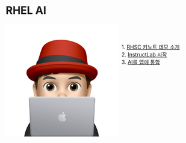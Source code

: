 # RHEL AI

<img align="left" src="/common-images/이승일--II_컴퓨터.png" width="300px" height="300px" title="100px" alt="안녕"></img>
<br>
<br>
<br>
&nbsp; 1. [RHSC 키노트 데모 소개](./rhsc-demo/instrocution-of-lab.md)<br>
&nbsp; 2. [InstructLab 시작](./rhsc-demo/start-with-instructlab.md)<br>
&nbsp; 3. [AI를 앱에 통합](./rhsc-demo/integrate-ai-into-app.md)<br>
